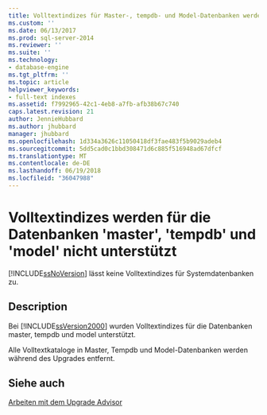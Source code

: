 ```yaml
---
title: Volltextindizes für Master-, tempdb- und Model-Datenbanken werden nicht unterstützt. | Microsoft Docs
ms.custom: ''
ms.date: 06/13/2017
ms.prod: sql-server-2014
ms.reviewer: ''
ms.suite: ''
ms.technology:
- database-engine
ms.tgt_pltfrm: ''
ms.topic: article
helpviewer_keywords:
- full-text indexes
ms.assetid: f7992965-42c1-4eb8-a7fb-afb38b67c740
caps.latest.revision: 21
author: JennieHubbard
ms.author: jhubbard
manager: jhubbard
ms.openlocfilehash: 1d334a3626c11050418df3fae483f5b9029adeb4
ms.sourcegitcommit: 5dd5cad0c1bbd308471d6c885f516948ad67dfcf
ms.translationtype: MT
ms.contentlocale: de-DE
ms.lasthandoff: 06/19/2018
ms.locfileid: "36047988"
---
```

# <a name="full-text-indexes-on-master-tempdb-and-model-databases-are-not-supported"></a>Volltextindizes werden für die Datenbanken 'master', 'tempdb' und 'model' nicht unterstützt
  [!INCLUDE[ssNoVersion](../../includes/ssnoversion-md.md)] lässt keine Volltextindizes für Systemdatenbanken zu.  
  
## <a name="description"></a>Description  
 Bei [!INCLUDE[ssVersion2000](../../includes/ssversion2000-md.md)] wurden Volltextindizes für die Datenbanken master, tempdb und model unterstützt.  
  
 Alle Volltextkataloge in Master, Tempdb und Model-Datenbanken werden während des Upgrades entfernt.  
  
## <a name="see-also"></a>Siehe auch  
 [Arbeiten mit dem Upgrade Advisor](../../../2014/sql-server/install/working-with-upgrade-advisor.md)  
  
  